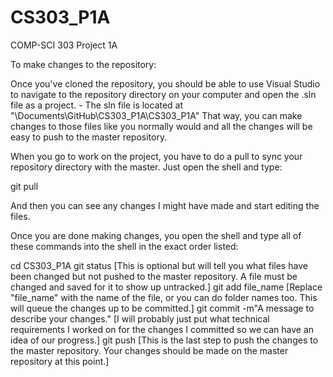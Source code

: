# CS303_P1A
COMP-SCI 303 Project 1A

To make changes to the repository:

Once you've cloned the repository, you should be able to use Visual Studio to navigate to the repository directory on your computer and open the .sln file as a project. 
	- The sln file is located at "\Documents\GitHub\CS303_P1A\CS303_P1A"
That way, you can make changes to those files like you normally would and all the changes will be easy to push to the master repository.

When you go to work on the project, you have to do a pull to sync your repository directory with the master. Just open the shell and type:

git pull

And then you can see any changes I might have made and start editing the files.

Once you are done making changes, you open the shell and type all of these commands into the shell in the exact order listed: 

cd CS303_P1A
git status    [This is optional but will tell you what files have been changed but not pushed to the master repository. A file must be changed and saved for it to show up untracked.]
git add file_name    [Replace "file_name" with the name of the file, or you can do folder names too. This will queue the changes up to be committed.]
git commit -m"A message to describe your changes." [I will probably just put what technical requirements I worked on for the changes I committed so we can have an idea of our progress.]
git push [This is the last step to push the changes to the master repository. Your changes should be made on the master repository at this point.]

